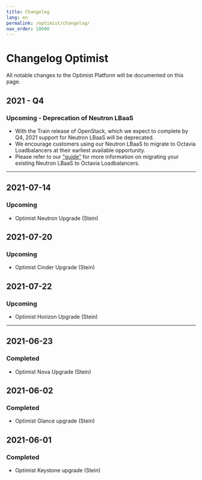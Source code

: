 ```yaml
---
title: Changelog
lang: en
permalink: /optimist/changelog/
nav_order: 10000
---
```


# Changelog Optimist

All notable changes to the Optimist Platform will be documented on this page.

## 2021 - Q4
### Upcoming - Deprecation of Neutron LBaaS
- With the Train release of OpenStack, which we expect to complete by Q4, 2021 support for Neutron LBaaS will be deprecated. 
- We encourage customers using our Neutron LBaaS to migrate to Octavia Loadbalancers at their earliest available opportunity.
- Please refer to our ["guide"](/optimist/migration_guide_loadbalancer/) for more information on migrating your existing Neutron LBaaS to Octavia Loadbalancers.

---

## 2021-07-14
### Upcoming
- Optimist Neutron Upgrade (Stein)

## 2021-07-20
### Upcoming
- Optimist Cinder Upgrade (Stein)

## 2021-07-22
### Upcoming
- Optimist Horizon Upgrade (Stein)

---

## 2021-06-23
### Completed
-  Optimist Nova Upgrade (Stein)

## 2021-06-02
### Completed
- Optimist Glance upgrade (Stein)

## 2021-06-01
### Completed
- Optimist Keystone upgrade (Stein)

